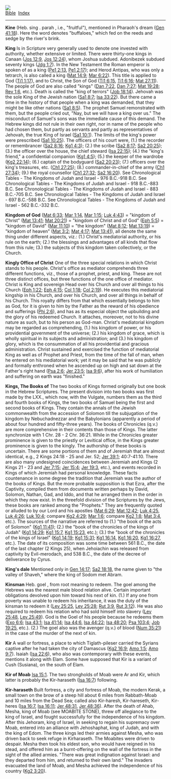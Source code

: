 [![](../../cdshop/ithlogo.png)](../../index)  
[Bible](../index)  [Index](index) 

------------------------------------------------------------------------

<span id="000">**Kine**</span> (Heb. sing . parah , i.e., "fruitful"),
mentioned in Pharaoh's dream ([Gen 41:18](../kjv/gen041.htm#018)). Here
the word denotes "buffaloes," which fed on the reeds and sedge by the
river's brink.

<span id="001">**King**</span> Is in Scripture very generally used to
denote one invested with authority, whether extensive or limited. There
were thirty-one kings in Canaan ([Jos 12:9](../kjv/jos012.htm#009), [Jos
12:24](../kjv/jos012.htm#024)), whom Joshua subdued. Adonibezek subdued
seventy kings ([Jdg 1:7](../kjv/jdg001.htm#007)). In the New Testament
the Roman emperor is spoken of as a king ([Pe1
2:13](../kjv/pe1002.htm#013), [Pe1 2:17](../kjv/pe1002.htm#017)); and
Herod Antipas, who was only a tetrarch, is also called a king ([Mat
14:9](../kjv/mat014.htm#009); [Mar 6:22](../kjv/mar006.htm#022)). This
title is applied to God ([Ti1 1:17](../kjv/ti1001.htm#017)), and to
Christ, the Son of God ([Ti1 6:15](../kjv/ti1006.htm#015), [Ti1
6:16](../kjv/ti1006.htm#016); [Mat 27:11](../kjv/mat027.htm#011)). The
people of God are also called "kings" ([Dan
7:22](../kjv/dan007.htm#022), [Dan 7:27](../kjv/dan007.htm#027); [Mat
19:28](../kjv/mat019.htm#028); [Rev 1:6](../kjv/rev001.htm#006), etc.).
Death is called the "king of terrors" ([Job
18:14](../kjv/job018.htm#014)). Jehovah was the sole King of the Jewish
nation ([Sa1 8:7](../kjv/sa1008.htm#007); [Isa
33:22](../kjv/isa033.htm#022)). But there came a time in the history of
that people when a king was demanded, that they might be like other
nations ([Sa1 8:5](../kjv/sa1008.htm#005)). The prophet Samuel
remonstrated with them, but the people cried out, "Nay, but we will have
a king over us." The misconduct of Samuel's sons was the immediate cause
of this demand. The Hebrew kings did not rule in their own right, nor in
name of the people who had chosen them, but partly as servants and
partly as representatives of Jehovah, the true King of Israel ([Sa1
10:1](../kjv/sa1010.htm#001)). The limits of the king's power were
prescribed ([Sa1 10:25](../kjv/sa1010.htm#025)). The officers of his
court were, (1.) the recorder or remembrancer ([Sa2
8:16](../kjv/sa2008.htm#016); [Kg1 4:3](../kjv/kg1004.htm#003)); (2.)
the scribe ([Sa2 8:17](../kjv/sa2008.htm#017); [Sa2
20:25](../kjv/sa2020.htm#025)); (3.) the officer over the house, the
chief steward ([Isa 22:15](../kjv/isa022.htm#015)); (4.) the "king's
friend," a confidential companion ([Kg1 4:5](../kjv/kg1004.htm#005));
(5.) the keeper of the wardrobe ([Kg2 22:14](../kjv/kg2022.htm#014));
(6.) captain of the bodyguard ([Sa2 20:23](../kjv/sa2020.htm#023)); (7.)
officers over the king's treasures, etc. ([Ch1
27:25](../kjv/ch1027.htm#025)); (8.) commander-in-chief of the army
([Ch1 27:34](../kjv/ch1027.htm#034)); (9.) the royal counsellor ([Ch1
27:32](../kjv/ch1027.htm#032); [Sa2 16:20](../kjv/sa2016.htm#020)). See
Chronological Tables - The Kingdoms of Judah and Israel - 976 B.C.-918
B.C. See Chronological Tables - The Kingdoms of Judah and Israel - 918
B.C.-883 B.C. See Chronological Tables - The Kingdoms of Judah and
Israel - 883 B.C.-705 B.C. See Chronological Tables - The Kingdoms of
Judah and Israel - 697 B.C.-588 B.C. See Chronological Tables - The
Kingdoms of Judah and Israel - 562 B.C.-332 B.C.

<span id="002">**Kingdom of God**</span> ([Mat
6:33](../kjv/mat006.htm#033); [Mar 1:14](../kjv/mar001.htm#014), [Mar
1:15](../kjv/mar001.htm#015); [Luk 4:43](../kjv/luk004.htm#043)) =
"kingdom of Christ" ([Mat 13:41](../kjv/mat013.htm#041); [Mat
20:21](../kjv/mat020.htm#021)) = "kingdom of Christ and of God" ([Eph
5:5](../kjv/eph005.htm#005)) = "kingdom of David" ([Mar
11:10](../kjv/mar011.htm#010)) = "the kingdom" ([Mat
8:12](../kjv/mat008.htm#012); [Mat 13:19](../kjv/mat013.htm#019)) =
"kingdom of heaven" ([Mat 3:2](../kjv/mat003.htm#002); [Mat
4:17](../kjv/mat004.htm#017); [Mat 13:41](../kjv/mat013.htm#041)), all
denote the same thing under different aspects, viz.: (1.) Christ's
mediatorial authority, or his rule on the earth; (2.) the blessings and
advantages of all kinds that flow from this rule; (3.) the subjects of
this kingdom taken collectively, or the Church.

<span id="003">**Kingly Office of Christ**</span> One of the three
special relations in which Christ stands to his people. Christ's office
as mediator comprehends three different functions, viz., those of a
prophet, priest, and king. These are not three distinct offices, but
three functions of the one office of mediator. Christ is King and
sovereign Head over his Church and over all things to his Church ([Eph
1:22](../kjv/eph001.htm#022); [Eph 4:15](../kjv/eph004.htm#015); [Col
1:18](../kjv/col001.htm#018); [Col 2:19](../kjv/col002.htm#019)). He
executes this mediatorial kingship in his Church, and over his Church,
and over all things in behalf of his Church. This royalty differs from
that which essentially belongs to him as God, for it is given to him by
the Father as the reward of his obedience and sufferings ([Phi
2:6](../kjv/phi002.htm#006)), and has as its especial object the
upbuilding and the glory of his redeemed Church. It attaches, moreover,
not to his divine nature as such, but to his person as God-man. Christ's
mediatorial kingdom may be regarded as comprehending, (1.) his kingdom
of power, or his providential government of the universe; (2.) his
kingdom of grace, which is wholly spiritual in its subjects and
administration; and (3.) his kingdom of glory, which is the consummation
of all his providential and gracious administration. Christ sustained
and exercised the function of mediatorial King as well as of Prophet and
Priest, from the time of the fall of man, when he entered on his
mediatorial work; yet it may be said that he was publicly and formally
enthroned when he ascended up on high and sat down at the Father's right
hand ([Psa 2:6](../kjv/psa002.htm#006); [Jer
23:5](../kjv/jer023.htm#005); [Isa 9:6](../kjv/isa009.htm#006)), after
his work of humiliation and suffering on earth was "finished."

<span id="004">**Kings, The Books of**</span> The two books of Kings
formed originally but one book in the Hebrew Scriptures. The present
division into two books was first made by the LXX., which now, with the
Vulgate, numbers them as the third and fourth books of Kings, the two
books of Samuel being the first and second books of Kings. They contain
the annals of the Jewish commonwealth from the accession of Solomon till
the subjugation of the kingdom by Nebuchadnezzar and the Babylonians
(apparently a period of about four hundred and fifty-three years). The
books of Chronicles (q.v.) are more comprehensive in their contents than
those of Kings. The latter synchronize with 1 Chr. 28 - 2 Chr. 36:21.
While in the Chronicles greater prominence is given to the priestly or
Levitical office, in the Kings greater prominence is given to the
kingly. The authorship of these books is uncertain. There are some
portions of them and of Jeremiah that are almost identical, e.g., 2
Kings 24:18 - 25 and Jer. 52; [Jer 39:1](../kjv/jer039.htm#001);
40:7-41:10. There are also many undesigned coincidences between Jeremiah
and Kings (2 Kings 21 - 23 and [Jer 7:15](../kjv/jer007.htm#015); [Jer
15:4](../kjv/jer015.htm#004); [Jer 19:3](../kjv/jer019.htm#003), etc.),
and events recorded in Kings of which Jeremiah had personal knowledge.
These facts countenance in some degree the tradition that Jeremiah was
the author of the books of Kings. But the more probable supposition is
that Ezra, after the Captivity, compiled them from documents written
perhaps by David, Solomon, Nathan, Gad, and Iddo, and that he arranged
them in the order in which they now exist. In the threefold division of
the Scriptures by the Jews, these books are ranked among the "Prophets."
They are frequently quoted or alluded to by our Lord and his apostles
([Mat 6:29](../kjv/mat006.htm#029); [Mat 12:42](../kjv/mat012.htm#042);
[Luk 4:25](../kjv/luk004.htm#025), [Luk 4:26](../kjv/luk004.htm#026);
[Luk 10:4](../kjv/luk010.htm#004); compare [Kg2
4:29](../kjv/kg2004.htm#029); [Mar 1:6](../kjv/mar001.htm#006); compare
[Kg2 1:8](../kjv/kg2001.htm#008); [Mat 3:4](../kjv/mat003.htm#004),
etc.). The sources of the narrative are referred to (1.) "the book of
the acts of Solomon" ([Kg1 11:41](../kjv/kg1011.htm#041)); (2.) the
"book of the chronicles of the kings of Judah" ([Kg1
14:29](../kjv/kg1014.htm#029); [Kg1 15:7](../kjv/kg1015.htm#007), [Kg1
15:23](../kjv/kg1015.htm#023), etc.); (3.) the "book of the chronicles
of the kings of Israel" ([Kg1 14:19](../kjv/kg1014.htm#019); [Kg1
15:31](../kjv/kg1015.htm#031); [Kg1 16:14](../kjv/kg1016.htm#014), [Kg1
16:20](../kjv/kg1016.htm#020), [Kg1 16:27](../kjv/kg1016.htm#027),
etc.). The date of its composition was some time between 561 B.C., the
date of the last chapter (2 Kings 25), when Jehoiachin was released from
captivity by Evil-merodach, and 538 B.C., the date of the decree of
deliverance by Cyrus.

<span id="005">**King's dale**</span> Mentioned only in [Gen
14:17](../kjv/gen014.htm#017); [Sa2 18:18](../kjv/sa2018.htm#018), the
name given to "the valley of Shaveh," where the king of Sodom met Abram.

<span id="006">**Kinsman**</span> Heb. goel , from root meaning to
redeem. The goel among the Hebrews was the nearest male blood relation
alive. Certain important obligations devolved upon him toward his next
of kin. (1.) If any one from poverty was unable to redeem his
inheritance, it was the duty of the kinsman to redeem it ([Lev
25:25](../kjv/lev025.htm#025), [Lev 25:28](../kjv/lev025.htm#028); [Rut
3:9](../kjv/rut003.htm#009), [Rut 3:12](../kjv/rut003.htm#012)). He was
also required to redeem his relation who had sold himself into slavery
([Lev 25:48](../kjv/lev025.htm#048), [Lev
25:49](../kjv/lev025.htm#049)). God is the Goel of his people because he
redeems them ([Exo 6:6](../kjv/exo006.htm#006); [Isa
43:1](../kjv/isa043.htm#001); [Isa 41:14](../kjv/isa041.htm#014); [Isa
44:6](../kjv/isa044.htm#006), [Isa 44:22](../kjv/isa044.htm#022); [Isa
48:20](../kjv/isa048.htm#020); [Psa 103:4](../kjv/psa103.htm#004); [Job
19:25](../kjv/job019.htm#025), etc.). (2.) The goel also was the avenger
(q.v.) of blood ([Num 35:21](../kjv/num035.htm#021)) in the case of the
murder of the next of kin.

<span id="007">**Kir**</span> A wall or fortress, a place to which
Tiglath-pileser carried the Syrians captive after he had taken the city
of Damascus ([Kg2 16:9](../kjv/kg2016.htm#009); [Amo
1:5](../kjv/amo001.htm#005); [Amo 9:7](../kjv/amo009.htm#007)). Isaiah
([Isa 22:6](../kjv/isa022.htm#006)), who also was contemporary with
these events, mentions it along with Elam. Some have supposed that Kir
is a variant of Cush (Susiana), on the south of Elam.

<span id="008">**Kir of Moab**</span> [Isa 15:1](../kjv/isa015.htm#001).
The two strongholds of Moab were Ar and Kir, which latter is probably
the Kir-haraseth ([Isa 16:7](../kjv/isa016.htm#007)) following.

<span id="009">**Kir-haraseth**</span> Built fortress, a city and
fortress of Moab, the modern Kerak, a small town on the brow of a steep
hill about 6 miles from Rabbath-Moab and 10 miles from the Dead Sea;
called also Kir-haresh, Kir-hareseth, Kir-heres ([Isa
16:7](../kjv/isa016.htm#007), [Isa 16:11](../kjv/isa016.htm#011); [Jer
48:31](../kjv/jer048.htm#031), [Jer 48:36](../kjv/jer048.htm#036)).
After the death of Ahab, Mesha, king of Moab (see MOABITE STONE), threw
off allegiance to the king of Israel, and fought successfully for the
independence of his kingdom. After this Jehoram, king of Israel, in
seeking to regain his supremacy over Moab, entered into an alliance with
Jehoshaphat, king of Judah, and with the king of Edom. The three kings
led their armies against Mesha, who was driven back to seek refuge in
Kirharaseth. The Moabites were driven to despair. Mesha then took his
eldest son, who would have reigned in his stead, and offered him as a
burnt-offering on the wall of the fortress in the sight of the allied
armies. "There was great indignation against Israel: and they departed
from him, and returned to their own land." The invaders evacuated the
land of Moab, and Mesha achieved the independence of his country ([Kg2
3:20](../kjv/kg2003.htm#020)).
